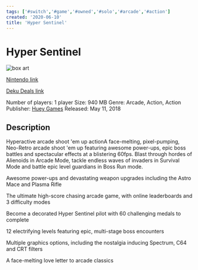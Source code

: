 ```yaml
---
tags: ['#switch','#game','#owned','#solo','#arcade','#action']
created: '2020-06-10'
title: 'Hyper Sentinel'
---
```

# Hyper Sentinel

![box art](https://assets.nintendo.com/image/upload/c_pad,f_auto,h_613,q_auto,w_1089/ncom/en_US/games/switch/h/hyper-sentinel-switch/hero?v=2021042818)

[Nintendo link](https://www.nintendo.com/games/detail/hyper-sentinel-switch/)

[Deku Deals link](https://www.dekudeals.com/items/hyper-sentinel)

Number of players: 1 player
Size: 940 MB
Genre: Arcade, Action, Action
Publisher: [Huey Games](https://www.dekudeals.com/games?include[collection]=true&filter[publisher]=Huey+Games)
Released: May 11, 2018

## Description

Hyperactive arcade shoot 'em up actionA face-melting, pixel-pumping, Neo-Retro arcade shoot 'em up featuring awesome power-ups, epic boss battles and spectacular effects at a blistering 60fps. Blast through hordes of Alienoids in Arcade Mode, tackle endless waves of invaders in Survival Mode and battle epic level guardians in Boss Run mode.

Awesome power-ups and devastating weapon upgrades including the Astro Mace and Plasma Rifle

The ultimate high-score chasing arcade game, with online leaderboards and 3 difficulty modes

Become a decorated Hyper Sentinel pilot with 60 challenging medals to complete

12 electrifying levels featuring epic, multi-stage boss encounters

Multiple graphics options, including the nostalgia inducing Spectrum, C64 and CRT filters

A face-melting love letter to arcade classics

